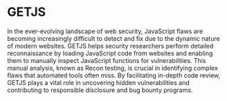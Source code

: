 # GETJS 

In the ever-evolving landscape of web security, JavaScript flaws are becoming increasingly difficult to detect and fix due to the dynamic nature of modern websites. GETJS helps security researchers perform detailed reconnaissance by loading JavaScript code from websites and enabling them to manually inspect JavaScript functions for vulnerabilities. This manual analysis, known as Recon testing, is crucial in identifying complex flaws that automated tools often miss. By facilitating in-depth code review, GETJS plays a vital role in uncovering hidden vulnerabilities and contributing to responsible disclosure and bug bounty programs.

